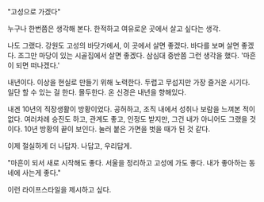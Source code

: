 "고성으로 가겠다"

누구나 한번쯤은 생각해 본다.
한적하고 여유로운 곳에서 살고 싶다는 생각.

나도 그랬다.
강원도 고성의 바닷가에서, 
이 곳에서 살면 좋겠다.
바다를 보며 살면 좋겠다. 
조그만 마당이 있는 시골집에서 살면 좋겠다.
삼심대 중반쯤 그런 생각을 했다.
'마흔이 되면 떠나겠다.'

내년이다.
이상을 현실로 만들기 위해 노력한다.
두렵고 무섭지만 가장 즐거운 시기다.
일단 할 수 있는 걸 한다.
몰두한다.
온 신경은 내년을 향해있다.

내겐 10년의  직장생활이 방황이었다.
공허하고, 조직 내에서 성취나 보람을 느껴본 적이 없다.
여러차례 승진도 하고, 관계도 좋고, 인정도 받지만,
그건 내가 아니어도 그랬을 것이다.
10년 방황의 끝이 보인다.
눌러 붙은 가면을 벗을 때가 된 것 같다.

이제 절실하게 더 나답자.
나답고, 우리답게.

"마흔이 되서 새로 시작해도 좋다.
서울을 정리하고 고성에 가도 좋다.
내가 좋아하는 동네에 사는게 좋다."

이런 라이프스타일을 제시하고 싶다.


